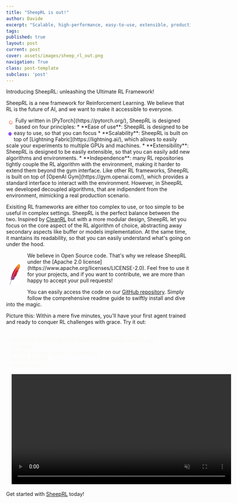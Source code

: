 ```yaml
---
title: "SheepRL is out!"
author: Davide
excerpt: "Scalable, high-performance, easy-to-use, extensible, production-oriented Reinforcement Learning framework."
tags:
published: true
layout: post
current: post
cover: assets/images/sheep_rl_out.png
navigation: True
class: post-template
subclass: 'post'
---
```


Introducing SheepRL: unleashing the Ultimate RL Framework!

SheepRL is a new framework for Reinforcement Learning. We believe that RL is the future of AI, and we want to make it accessible to everyone.

<img style="float: left; display:inline-block; margin: 5px; width: 1.1em" src="/assets/images/pytorch-logo.png">
Fully written in [PyTorch](https://pytorch.org/), SheepRL is designed based on four principles:
  * **Ease of use**: SheepRL is designed to be easy to use, so that you can focus 
  * **Scalability**: <img style="float: left; margin: 0.2em; width: 1.1em" src="/assets/images/lightning_logo.webp"> SheepRL is built on top of [Lightning Fabric](https://lightning.ai/), which allows to easily scale your experiments to multiple GPUs and machines.
  * **Extensibility**: SheepRL is designed to be easily extensible, so that you can easily add new algorithms and environments.
  * **Independence**: many RL repositories tightly couple the RL algorithm with the environment, making it harder to extend them beyond the gym interface. Like other RL frameworks, SheepRL is built on top of [OpenAI Gym](https://gym.openai.com/), which provides a standard interface to interact with the environment. However, in SheepRL we developed decoupled algorithms, that are indipendent from the environment, mimicking a real production scenario.

Exisiting RL frameworks are either too complex to use, or too simple to be useful in complex settings. SheepRL is the perfect balance between the two. Inspired by [CleanRL]() but with a more modular design, SheepRL let you focus on the core aspect of the RL algorithm of choice, abstracting away secondary aspects like buffer or models implementation. At the same time, it mantains its readability, so that you can easily understand what's going on under the hood.


<img style="float: left; margin: 10px; width: 2em; height: 100px; object-fit: contain; margin-right: 20px;" src="/assets/images/apache.png">
We believe in Open Source code. That's why we release SheepRL under the [Apache 2.0 license](https://www.apache.org/licenses/LICENSE-2.0). Feel free to use it for your projects, and if you want to contribute, we are more than happy to accept your pull requests!

You can easily access the code on our [GitHub repository](https://github.com/Eclectic-Sheep/sheeprl). Simply follow the comprehensive readme guide to swiftly install and dive into the magic.

Picture this: Within a mere five minutes, you'll have your first agent trained and ready to conquer RL challenges with grace. Try it out:

<div class="two-columns-container code-flex" style="gap: 15px; margin:15px">
	<div>
		<div class="code-block" style="opacity: 1">
			<code class="language-bash" data-lang="bash" style="opacity: 1; color: #f8f8f2; height: 250px">
git clone https://github.com/Eclectic-Sheep/sheeprl.git
cd sheeprl
poetry run pip install torch>=2.0
poetry install
sheeprl ppo
			</code>
		</div>
	</div>
<div class="video-container shadow">
	<video autoplay loop muted style="margin: 0; width:600px">
		<source src="/assets/videos/terminal_record.mp4" type="video/mp4">
	</video>
</div>
</div>

Get started with [SheepRL](https://github.com/Eclectic-Sheep/sheeprl) today!